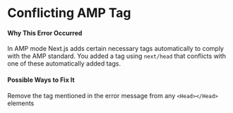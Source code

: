 # Conflicting AMP Tag

#### Why This Error Occurred

In AMP mode Next.js adds certain necessary tags automatically to comply with the AMP standard. You added a tag using `next/head` that conflicts with one of these automatically added tags. 

#### Possible Ways to Fix It

Remove the tag mentioned in the error message from any `<Head></Head>` elements
